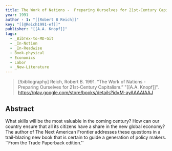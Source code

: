 ```yaml
---
title: The Work of Nations -  Preparing Ourselves for 21st-Century Capitalism
year: 1991
author - 1: "[[Robert B Reich]]"
key: "[[@Reich1991-ef]]"
publisher: "[[A.A. Knopf]]"
tags:
  - _BibTex-to-MD-Git
  - _In-Notion
  - _In-Readwise
  - Book-physical
  - Economics
  - Labor
  - _New-Literature
---
```


> [!bibliography]
> Reich, Robert B. 1991. “The Work of Nations -  Preparing Ourselves for 21st-Century Capitalism.” "[[A.A. Knopf]]". https://play.google.com/store/books/details?id=M-ayAAAAIAAJ

## Abstract
What skills will be the most valuable in the coming century? How can our country ensure that all its citizens have a share in the new global economy? The author of The Next American Frontier addresses these questions in a trail-blazing new book that is certain to guide a generation of policy makers. ``From the Trade Paperback edition.''